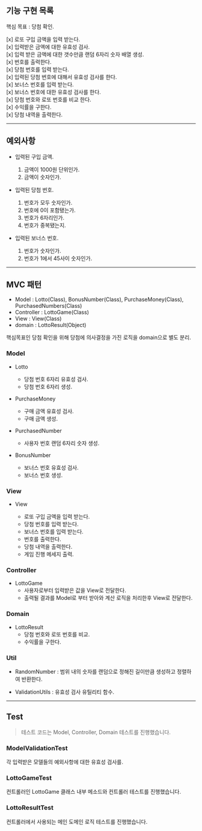 ## 기능 구현 목록

핵심 목표 : 당첨 확인.

[x] 로또 구입 금액을 입력 받는다.<br>
[x] 입력받은 금액에 대한 유효성 검사.<br>
[x] 입력 받은 금액에 대한 갯수만큼 랜덤 6자리 숫자 배열 생성.<br>
[x] 번호를 출력한다.<br>
[x] 당첨 번호를 입력 받는다.<br>
[x] 입력된 당첨 번호에 대해서 유효성 검사를 한다.<br>
[x] 보너스 번호를 입력 받는다.<br>
[x] 보너스 번호에 대한 유효성 검사를 한다.<br>
[x] 당첨 번호와 로또 번호를 비교 한다.<br>
[x] 수익률을 구한다.<br>
[x] 당첨 내역을 출력한다.<br>

---

## 예외사항

- 입력된 구입 금액.

  1. 금액이 1000원 단위인가.
  2. 금액이 숫자인가.

- 입력된 당첨 번호.

  1. 번호가 모두 숫자인가.
  2. 번호에 0이 포함됐는가.
  3. 번호가 6자리인가.
  4. 번호가 중복됐는지.

- 입력된 보너스 번호.

  1. 번호가 숫자인가.
  2. 번호가 1에서 45사이 숫자인가.

---

## MVC 패턴

- Model : Lotto(Class), BonusNumber(Class), PurchaseMoney(Class), PurchasedNumbers(Class)
- Controller : LottoGame(Class)
- View : View(Class)
- domain : LottoResult(Object)

핵심목표인 당첨 확인을 위해 당첨에 의사결정을 가진 로직을 domain으로 별도 분리.<br>

### Model

- Lotto

  - 당첨 번호 6자리 유효성 검사.
  - 당첨 번호 6자리 생성.

- PurchaseMoney

  - 구매 금액 유효성 검사.
  - 구매 금액 생성.

- PurchasedNumber

  - 사용자 번호 랜덤 6자리 숫자 생성.

- BonusNumber

  - 보너스 번호 유효성 검사.
  - 보너스 번호 생성.

### View

- View

  - 로또 구입 금액을 입력 받는다.
  - 당첨 번호를 입력 받는다.
  - 보너스 번호를 입력 받는다.
  - 번호를 출력한다.
  - 당첨 내역을 출력한다.
  - 게임 진행 메세지 출력.

### Controller

- LottoGame
  - 사용자로부터 입력받은 값을 View로 전달한다.
  - 출력될 결과를 Model로 부터 받아와 계산 로직을 처리한후 View로 전달한다.

### Domain

- LottoResult
  - 당첨 번호와 로또 번호를 비교.
  - 수익률을 구한다.

### Util

- RandomNumber : 범위 내의 숫자를 랜덤으로 정해진 길이만큼 생성하고 정렬하여 반환한다.

- ValidationUtils : 유효성 검사 유틸리티 함수.

---

## Test

> 테스트 코드는 Model, Controller, Domain 테스트를 진행했습니다.

### ModelValidationTest

각 입력받은 모델들의 예외사항에 대한 유효성 검사를.

### LottoGameTest

컨트롤러인 LottoGame 클래스 내부 메소드와 컨트롤러 테스트를 진행했습니다.

### LottoResultTest

컨트롤러에서 사용되는 메인 도메인 로직 테스트를 진행했습니다.
